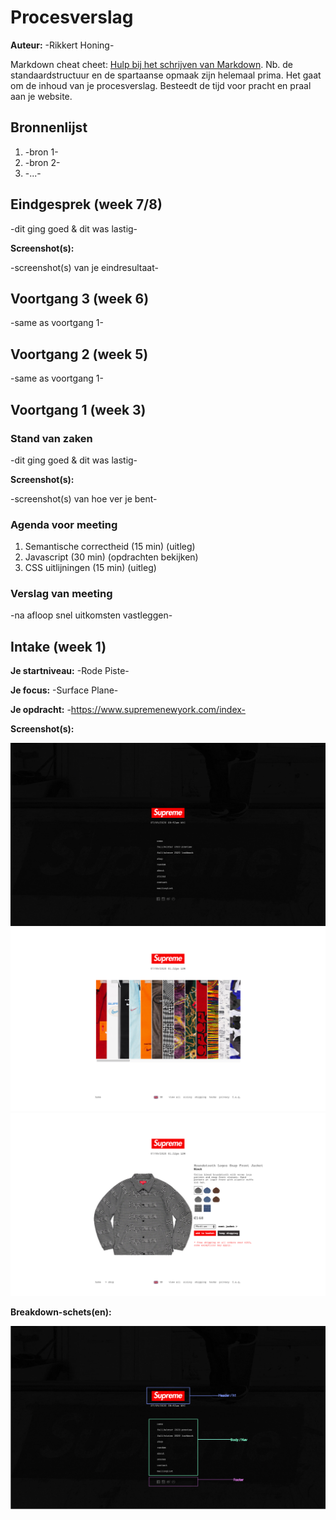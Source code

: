 # Procesverslag
**Auteur:** -Rikkert Honing-

Markdown cheat cheet: [Hulp bij het schrijven van Markdown](https://github.com/adam-p/markdown-here/wiki/Markdown-Cheatsheet). Nb. de standaardstructuur en de spartaanse opmaak zijn helemaal prima. Het gaat om de inhoud van je procesverslag. Besteedt de tijd voor pracht en praal aan je website.



## Bronnenlijst
1. -bron 1-
2. -bron 2-
3. -...-



## Eindgesprek (week 7/8)

-dit ging goed & dit was lastig-

**Screenshot(s):**

-screenshot(s) van je eindresultaat-



## Voortgang 3 (week 6)

-same as voortgang 1-



## Voortgang 2 (week 5)

-same as voortgang 1-



## Voortgang 1 (week 3)

### Stand van zaken

-dit ging goed & dit was lastig-

**Screenshot(s):**

-screenshot(s) van hoe ver je bent-

### Agenda voor meeting

1. Semantische correctheid          (15 min)      (uitleg)
2. Javascript                       (30 min)      (opdrachten bekijken)
3. CSS uitlijningen                 (15 min)      (uitleg)

### Verslag van meeting

-na afloop snel uitkomsten vastleggen-



## Intake (week 1)

**Je startniveau:** -Rode Piste-

**Je focus:** -Surface Plane-

**Je opdracht:** -https://www.supremenewyork.com/index-

**Screenshot(s):**

![screenshot(s) die een goed beeld geven van de website die je gaat maken](images/voorbeeld1.png)
![screenshot(s) die een goed beeld geven van de website die je gaat maken](images/voorbeeld2.png)
![screenshot(s) die een goed beeld geven van de website die je gaat maken](images/voorbeeld3.png)

**Breakdown-schets(en):**

![screenshot(s) die een goed beeld geven van de website die je gaat maken](images/Breakdown.scherm.png)
